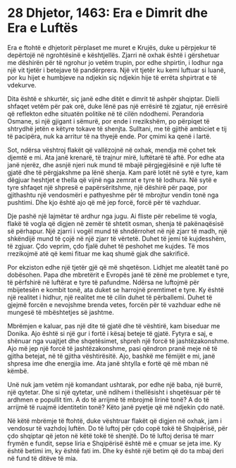 # 28 Dhjetor, 1463: Era e Dimrit dhe Era e Luftës

Era e ftohtë e dhjetorit përplaset me muret e Krujës, duke u përpjekur të depërtojë në ngrohtësinë e kështjellës.  Zjarri në oxhak është i gërshetuar me dëshirën për të ngrohur jo vetëm trupin, por edhe shpirtin, i lodhur nga një vit tjetër i betejave të pandërprera.  Një vit tjetër ku kemi luftuar si luanë, por ku hijet e humbjeve na ndjekin siç ndjekin hije të errëta shpirtrat e të vdekurve.

Dita është e shkurtër, siç janë edhe ditët e dimrit të ashpër shqiptar.  Dielli shfaqet vetëm për pak orë, duke lënë pas një errësirë të zgjatur, një errësirë që reflekton edhe situatën politike në të cilën ndodhemi.  Perandoria Osmane, si një gjigant i sëmurë, por ende i rrezikshëm, po përpiqet të shtrydhë jetën e këtyre tokave të shenjta.  Sulltani, me të gjithë ambiciet e tij të pacipëra, nuk ka arritur të na thyejë ende.  Por çmimi ka qenë i lartë.

Sot, ndërsa vështroj flakët që vallëzojnë në oxhak, mendja më çohet tek djemtë e mi.  Ata janë krenarë, të trajnur mirë, luftëtarë të aftë.  Por edhe ata janë njerëz, dhe asnjë njeri nuk mund të mbajë përgjegjësinë e një lufte të gjatë dhe të përgjakshme pa lënë shenja.  Kam parë lotët në sytë e tyre, kam dëgjuar heshtjet e thella që vijnë nga zemrat e tyre të lodhura.  Në sytë e tyre shfaqet një shpresë e papërsëritshme, një dëshirë për paqe, por gjithashtu një vendosmëri e pathyeshme për të mbrojtur vendin tonë nga pushtimi.  Dhe kjo është ajo që më jep forcë, forcë për të vazhduar.

Dje pashë një lajmëtar të ardhur nga jugu.  Ai fliste për rebelime të vogla, flakë të vogla që digjen në zemër të shtetit osman, shenja të pakënaqësisë së përhapur.  Një zjarri i vogël mund të shndërrohet në një zjarr të madh, një shkëndijë mund të çojë në një zjarr të vërtetë.  Duhet të jemi të kujdesshëm, të zgjuar.  Çdo veprim, çdo fjalë duhet të peshohet me kujdes.  Të mos rrezikojmë atë që kemi fituar me kaq shumë gjak dhe sakrificë.

Por ekziston edhe një tjetër gjë që më shqetëson.  Lidhjet me aleatët tanë po dobësohen.  Papa dhe mbretërit e Evropës janë të zënë me problemet e tyre, të përfshirë në luftërat e tyre të pafundme.  Ndërsa ne luftojmë për mbijetesën e kombit tonë, ata duket se harrojnë premtimet e tyre.  Ky është një realitet i hidhur, një realitet me të cilin duhet të përballemi.  Duhet të gjejmë forcën e nevojshme brenda vetes, forcën për të vazhduar edhe në mungesë të mbështetjes së jashtme.

Mbrëmjen e kaluar, pas një dite të gjatë dhe të vështirë, kam biseduar me Donika.  Ajo është si një gur i fortë i kësaj beteje të gjatë. Fytyra e saj, e shënuar nga vuajtjet dhe shqetësimet, shpreh një forcë të jashtëzakonshme.  Ajo më jep një forcë të jashtëzakonshme, pasi qëndron pranë meje në të gjitha betejat, në të gjitha vështirësitë. Ajo, bashkë me fëmijët e mi, janë shpresa ime dhe energjia ime. Ata janë shtylla e fortë që më mban në këmbë.

Unë nuk jam vetëm një komandant ushtarak, por edhe një baba, një burrë, një qytetar.  Dhe si një qytetar, unë ndihem i thellësisht i shqetësuar për të ardhmen e popullit tim.  A do të arrijmë të mbrojmë lirinë tonë?  A do të arrijmë të ruajmë identitetin tonë?  Këto janë pyetje që më ndjekin çdo natë.

Në këtë mbrëmje të ftohtë, duke vështruar flakët që digjen në oxhak, jam i vendosur të vazhdoj luftën.  Do të luftoj për çdo copë tokë të Shqipërisë, për çdo shqiptar që jeton në këtë tokë të shenjtë.  Do të luftoj derisa të marr frymën e fundit, sepse liria e Shqipërisë është më e çmuar se jeta ime.  Ky është betimi im, ky është fati im.  Dhe ky është një betim që do ta mbaj deri në fund të ditëve të mia.
